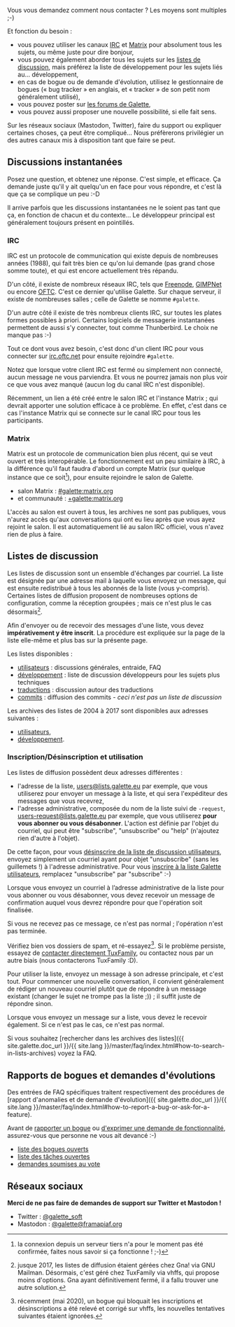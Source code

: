 Vous vous demandez comment nous contacter ? Les moyens sont multiples ;-)

Et fonction du besoin :

* vous pouvez utiliser les canaux [IRC](#irc) et [Matrix](#matrix) pour absolument tous les sujets, ou même juste pour dire bonjour,
* vous pouvez également aborder tous les sujets sur les [listes de discussion](#listes-de-discussion), mais préférez la liste de développement pour les sujets liés au... développement,
* en cas de bogue ou de demande d'évolution, utilisez le gestionnaire de bogues (« bug tracker » en anglais, et « tracker » de son petit nom généralement utilisé),
* vous pouvez poster sur [les forums de Galette](https://forums.galette.eu),
* vous pouvez aussi proposer une nouvelle possibilité, si elle fait sens.

Sur les réseaux sociaux (Mastodon, Twitter), faire du support ou expliquer certaines choses, ça peut être compliqué... Nous préfèrerons privilégier un des autres canaux mis à disposition tant que faire se peut.

## Discussions instantanées

Posez une question, et obtenez une réponse. C'est simple, et efficace. Ça demande juste qu'il y ait quelqu'un en face pour vous répondre, et c'est là que ça se complique un peu :-D 

Il arrive parfois que les discussions instantanées ne le soient pas tant que ça, en fonction de chacun et du contexte... Le développeur principal est généralement toujours présent en pointillés.

### IRC

IRC est un protocole de communication qui existe depuis de nombreuses années (1988), qui fait très bien ce qu'on lui demande (pas grand chose somme toute), et qui est encore actuellement très répandu.

D'un côté, il existe de nombreux réseaux IRC, tels que [Freenode](https://freenode.net), [GIMPNet](https://www.gimp.org/) ou encore [OFTC](https://oftc.net). C'est ce dernier qu'utilise Galette. Sur chaque serveur, il existe de nombreuses salles ; celle de Galette se nomme `#galette`.

D'un autre côté il existe de très nombreux clients IRC, sur toutes les plates formes possibles à priori. Certains logiciels de messagerie instantanées permettent de aussi s'y connecter, tout comme Thunberbird. Le choix ne manque pas :-)

Tout ce dont vous avez besoin, c'est donc d'un client IRC pour vous connecter sur [irc.oftc.net](irc://irc.oftc.net) pour ensuite rejoindre `#galette`.

Notez que lorsque votre client IRC est fermé ou simplement non connecté, aucun message ne vous parviendra. Et vous ne pourrez jamais non plus voir ce que vous avez manqué (aucun log du canal IRC n'est disponible).

Récemment, un lien a été créé entre le salon IRC et l'instance Matrix ; qui devrait apporter une solution efficace à ce problème. En effet, c'est dans ce cas l'instance Matrix qui se connecte sur le canal IRC pour tous les participants.

### Matrix

Matrix est un protocole de communication bien plus récent, qui se veut ouvert et très interopérable. Le fonctionnement est un peu similaire à IRC, à la différence qu'il faut faudra d'abord un compte Matrix (sur quelque instance que ce soit[^1]), pour ensuite rejoindre le salon de Galette.

* salon Matrix : [#galette:matrix.org](https://matrix.to/#/#galette:matrix.org)
* et communauté : [+galette:matrix.org](https://matrix.to/#/+galette:matrix.org)

L'accès au salon est ouvert à tous, les archives ne sont pas publiques, vous n'aurez accès qu'aux conversations qui ont eu lieu après que vous ayez rejoint le salon.
Il est automatiquement lié au salon IRC officiel, vous n'avez rien de plus à faire.

[^1]: la connexion depuis un serveur tiers n'a pour le moment pas été confirmée, faites nous savoir si ça fonctionne ! ;-)

## Listes de discussion

Les listes de discussion sont un ensemble d'échanges par courriel. La liste est désignée par une adresse mail à laquelle vous envoyez un message, qui est ensuite redistribué à tous les abonnés de la liste (vous y-compris). Certaines listes de diffusion proposent de nombreuses options de configuration, comme la réception groupées ; mais ce n'est plus le cas désormais[^gna].

Afin d'envoyer ou de recevoir des messages d'une liste, vous devez **impérativement y être inscrit**. La procédure est expliquée sur la page de la liste elle-même et plus bas sur la présente page.

Les listes disponibles :

* [utilisateurs](https://listengine.tuxfamily.org/lists.galette.eu/users/) : discussions générales, entraide, FAQ
* [développement](https://listengine.tuxfamily.org/lists.galette.eu/devel) : liste de discussion développeurs pour les sujets plus techniques
* [traductions](https://listengine.tuxfamily.org/galette.eu/translations/) : discussion autour des traductions
* [commits](https://listengine.tuxfamily.org/lists.galette.eu/commits/) : diffusion des commits - *ceci n'est pas un liste de discussion*

Les archives des listes de 2004 à 2017 sont disponibles aux adresses suivantes :

* [utilisateurs](http://download.tuxfamily.org/galette/listes-galette/mail.gna.org/assets/images/galette-discussion/index.html),
* [développement](http://download.tuxfamily.org/galette/listes-galette/mail.gna.org/assets/images/galette-devel/index.html).

### Inscription/Désinscription et utilisation

Les listes de diffusion possèdent deux adresses différentes :

* l'adresse de la liste, <users@lists.galette.eu> par exemple, que vous utiliserez pour envoyer un message à la liste, et qui sera l'expéditeur des messages que vous recevrez,
* l'adresse administrative, composée du nom de la liste suivi de `-request`, <users-request@lists.galette.eu> par exemple, que vous utiliserez **pour vous abonner ou vous désabonner**. L'action est définie par l'objet du courriel, qui peut être "subscribe", "unsubscribe" ou "help" (n'ajoutez rien d'autre à l'objet).

De cette façon, pour vous [désinscrire de la liste de discussion utilisateurs](mailto:users-request@lists.galette.eu?subject=unsubscribe), envoyez simplement un courriel ayant pour objet "unsubscribe" (sans les guillemets !) à l'adresse administrative.
Pour vous [inscrire à la liste Galette utilisateurs](mailto:users-request@lists.galette.eu?subject=subscribe), remplacez "unsubscribe" par "subscribe" :-)

Lorsque vous envoyez un courriel à l’adresse administrative de la liste pour vous abonner ou vous désabonner, vous devez recevoir un message de confirmation auquel vous devrez répondre pour que l'opération soit finalisée.

Si vous ne recevez pas ce message, ce n'est pas normal ; l'opération n'est pas terminée.

Vérifiez bien vos dossiers de spam, et ré-essayez[^buglist]. Si le problème persiste, essayez de [contacter directement TuxFamily](https://www.tuxfamily.org/fr/contact), ou contactez nous par un autre biais (nous contacterons TuxFamily :D).

Pour utiliser la liste, envoyez un message à son adresse principale, et c'est tout. Pour commencer une nouvelle conversation, il convient généralement de rédiger un nouveau courriel plutôt que de répondre à un message existant (changer le sujet ne trompe pas la liste ;)) ; il suffit juste de répondre sinon.

Lorsque vous envoyez un message sur a liste, vous devez le recevoir également. Si ce n'est pas le cas, ce n'est pas normal.

Si vous souhaitez [rechercher dans les archives des listes]({{ site.galette.doc_url }}/{{ site.lang }}/master/faq/index.html#how-to-search-in-lists-archives) voyez la FAQ.

[^gna]: jusque 2017, les listes de diffusion étaient gérées chez Gna! via GNU Mailman. Désormais, c'est géré chez TuxFamily via vhffs, qui propose moins d'options. Gna ayant définitivement fermé, il a fallu trouver une autre solution.
[^buglist]: récemment (mai 2020), un bogue qui bloquait les inscriptions et désinscriptions a été relevé et corrigé sur vhffs, les nouvelles tentatives suivantes étaient ignorées.

## Rapports de bogues et demandes d'évolutions

Des entrées de FAQ spécifiques traitent respectivement des procédures de [rapport d'anomalies et de demande d'évolution]({{ site.galette.doc_url }}/{{ site.lang }}/master/faq/index.html#how-to-report-a-bug-or-ask-for-a-feature).

Avant de [rapporter un bogue](https://bugs.galette.eu/projects/galette) ou [d'exprimer une demande de fonctionnalité](https://bugs.galette.eu/projects/galette/), assurez-vous que personne ne vous ait devancé :-)

* [liste des bogues ouverts](https://bugs.galette.eu/projects/galette/issues?query_id=2)
* [liste des tâches ouvertes](https://bugs.galette.eu/projects/galette/issues?query_id=3)
* [demandes soumises au vote](https://vote.galette.eu)

## Réseaux sociaux

**Merci de ne pas faire de demandes de support sur Twitter et Mastodon !**

* Twitter : [@galette_soft](https://twitter.com/galette_soft)
* Mastodon : [@galette@framapiaf.org](https://framapiaf.org/@galette)
